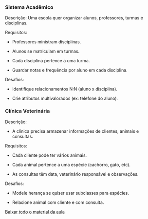 ### Sistema Acadêmico

Descrição: Uma escola quer organizar alunos, professores, turmas e disciplinas.

Requisitos: 

* Professores ministram disciplinas.

* Alunos se matriculam em turmas.

* Cada disciplina pertence a uma turma.

* Guardar notas e frequência por aluno em cada disciplina.

Desafios:

* Identifique relacionamentos N:N (aluno x disciplina).

* Crie atributos multivalorados (ex: telefone do aluno).

### Clínica Veterinária

Descrição:

* A clínica precisa armazenar informações de clientes, animais e consultas.

Requisitos:

* Cada cliente pode ter vários animais.

* Cada animal pertence a uma espécie (cachorro, gato, etc).

* As consultas têm data, veterinário responsável e observações.

Desafios:

* Modele herança se quiser usar subclasses para espécies.

* Relacione animal com cliente e com consulta.

[Baixar todo o material da aula](https://download-directory.github.io/?url=http://github.com/IgorAvilaPereira/pmbd2025_1sem/tree/main/./01_introducao_er)
